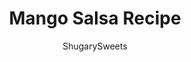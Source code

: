 ---
layout: ../../layouts/MarkdownPostLayout.astro
title: Mango Salsa Recipe
author: ShugarySweets
pubDate: 2019-01-08
description: "Fresh and colorful, this homemade Mango Salsa is sure to be a hit, whether on taco night or on top of fish and chicken!"
image_url: https://www.shugarysweets.com/wp-content/uploads/2014/02/mango-salsa-facebook.jpg
tags: ["Appetizers","Mexican"]
calories: 38
protein: 1
carbohydrates: 9
fats: 0
fiber: 1
ingredients: ["1/2 green pepper, seeded and diced","2 jalapenos, seeded and diced","1/2 red onion, diced","1 mango, diced","3 Tablespoons pomegranate arils (seeds)","2 roma tomatoes, diced","3/4 teaspoon kosher salt","pinch black pepper","3 teaspoons snipped, fresh cilantro","1 lime, juiced"]
serves: 8
time: "20 minutes"
prepTime: "20 minutes"
instructions: ["Dice all the fruit and vegetables into small pieces.","Combine with salt, pepper, cilantro and lime juice.","Refrigerate until ready to serve, or enjoy immediately."]
nutrition: ["38 calories","9 grams carbohydrates","0 milligrams cholesterol","0 grams fat","1 grams fiber","1 grams protein","0 grams saturated fat","120 milligrams sodium","7 grams sugar","0 grams trans fat","0 grams unsaturated fat"]
---